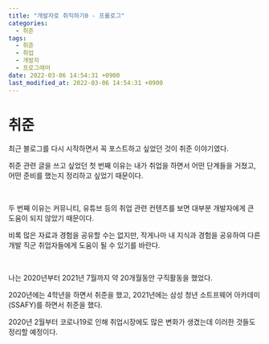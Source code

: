 ```yaml
---
title: "개발자로 취직하기0 - 프롤로그"
categories:
  - 취준
tags:
  - 취준
  - 취업
  - 개발자
  - 프로그래머
date: 2022-03-06 14:54:31 +0900
last_modified_at: 2022-03-06 14:54:31 +0900
---
```


# 취준

최근 블로그를 다시 시작하면서 꼭 포스트하고 싶었던 것이 취준 이야기였다.

취준 관련 글을 쓰고 싶었던 첫 번째 이유는 내가 취업을 하면서 어떤 단계들을 거쳤고, 어떤 준비를 했는지 정리하고 싶었기 때문이다.

<br>

두 번째 이유는 커뮤니티, 유튜브 등의 취업 관련 컨텐츠를 보면 대부분 개발자에게 큰 도움이 되지 않았기 때문이다.

비록 많은 자료과 경험을 공유할 수는 없지만, 작게나마 내 지식과 경험을 공유하여 다른 개발 직군 취업자들에게 도움이 될 수 있기를 바란다.

<br>

나는 2020년부터 2021년 7월까지 약 20개월동안 구직활동을 했었다.

2020년에는 4학년을 하면서 취준을 했고, 2021년에는 삼성 청년 소트프웨어 아카데미 (SSAFY)를 하면서 취준을 했다.

2020년 2월부터 코로나19로 인해 취업시장에도 많은 변화가 생겼는데 이러한 것들도 정리할 예정이다.